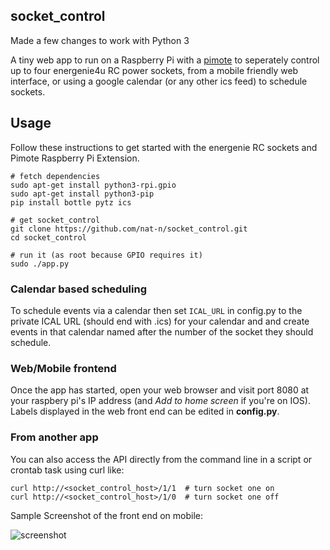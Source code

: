 socket_control
--------------

Made a few changes to work with Python 3

A tiny web app to run on a Raspberry Pi with a
[pimote](https://energenie4u.co.uk/index.php/catalogue/product/ENER002-2PI) to
seperately control up to four energenie4u RC power sockets, from a mobile
friendly web interface, or using a google calendar (or any other ics feed) to
schedule sockets.

## Usage

Follow these instructions to get started with the energenie RC sockets and
Pimote Raspberry Pi Extension.

    # fetch dependencies
    sudo apt-get install python3-rpi.gpio
    sudo apt-get install python3-pip
    pip install bottle pytz ics

    # get socket_control
    git clone https://github.com/nat-n/socket_control.git
    cd socket_control

    # run it (as root because GPIO requires it)
    sudo ./app.py

### Calendar based scheduling

To schedule events via a calendar then set `ICAL_URL` in config.py to the
private ICAL URL (should end with .ics) for your calendar and and create events
in that calendar named after the number of the socket they should schedule.

### Web/Mobile frontend

Once the app has started, open your web browser and visit port 8080 at your
raspbery pi's IP address (and *Add to home screen* if you're on IOS). Labels
displayed in the web front end can be edited in **config.py**.

### From another app

You can also access the API directly from the command line in a script or
crontab task using curl like:

    curl http://<socket_control_host>/1/1  # turn socket one on
    curl http://<socket_control_host>/1/0  # turn socket one off

Sample Screenshot of the front end on mobile:

![screenshot](https://raw.githubusercontent.com/nat-n/socket_control/master/screenshot.png)
